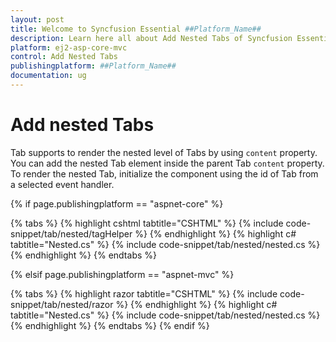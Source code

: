 ```yaml
---
layout: post
title: Welcome to Syncfusion Essential ##Platform_Name##
description: Learn here all about Add Nested Tabs of Syncfusion Essential ##Platform_Name## widgets based on HTML5 and jQuery.
platform: ej2-asp-core-mvc
control: Add Nested Tabs
publishingplatform: ##Platform_Name##
documentation: ug
---
```



# Add nested Tabs

Tab supports to render the nested level of Tabs by using `content` property. You can add the nested Tab element inside the parent Tab `content` property. To render the nested Tab, initialize the component using the id of Tab from a selected event handler.

{% if page.publishingplatform == "aspnet-core" %}

{% tabs %}
{% highlight cshtml tabtitle="CSHTML" %}
{% include code-snippet/tab/nested/tagHelper %}
{% endhighlight %}
{% highlight c# tabtitle="Nested.cs" %}
{% include code-snippet/tab/nested/nested.cs %}
{% endhighlight %}
{% endtabs %}

{% elsif page.publishingplatform == "aspnet-mvc" %}

{% tabs %}
{% highlight razor tabtitle="CSHTML" %}
{% include code-snippet/tab/nested/razor %}
{% endhighlight %}
{% highlight c# tabtitle="Nested.cs" %}
{% include code-snippet/tab/nested/nested.cs %}
{% endhighlight %}
{% endtabs %}
{% endif %}


